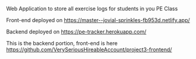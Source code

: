 Web Application to store all exercise logs for students in you PE Class

Front-end deployed on https://master--jovial-sprinkles-fb953d.netlify.app/

Backend deployed on https://pe-tracker.herokuapp.com/

This is the backend portion, front-end is here https://github.com/VerySeriousHireableAccount/project3-frontend/
